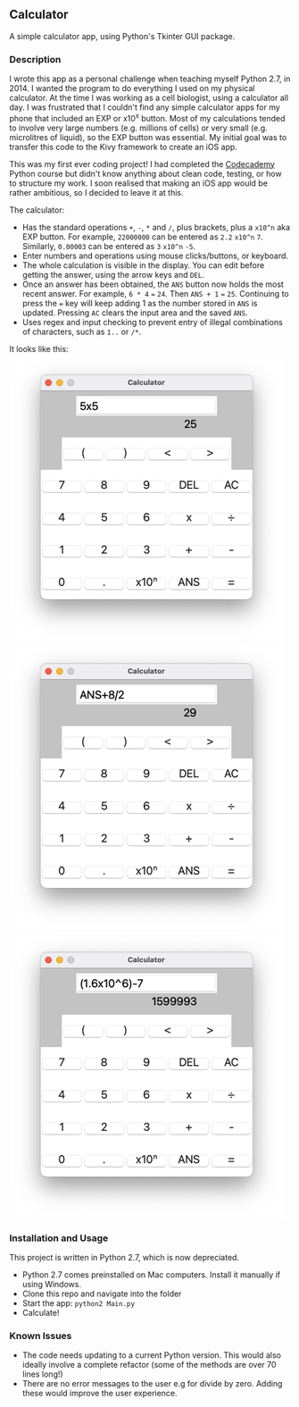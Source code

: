 ## Calculator

A simple calculator app, using Python's Tkinter GUI package.

### Description
I wrote this app as a personal challenge when teaching myself Python 2.7, in 2014. I wanted the program to do everything I used on my physical calculator. At the time I was working as a cell biologist, using a calculator all day. I was frustrated that I couldn't find any simple calculator apps for my phone that included an EXP or x10<sup>x</sup> button. Most of my calculations tended to involve very large numbers (e.g. millions of cells) or very small (e.g. microlitres of liquid), so the EXP button was essential. My initial goal was to transfer this code to the Kivy framework to create an iOS app.

This was my first ever coding project! I had completed the [Codecademy](https://www.codecademy.com/learn) Python course but didn't know anything about clean code, testing, or how to structure my work. I soon realised that making an iOS app would be rather ambitious, so I decided to leave it at this.

The calculator:
- Has the standard operations <code>+</code>, <code>-</code>, <code>*</code> and <code>/</code>, plus brackets, plus a <code>x10^n</code> aka EXP button. For example, <code>22000000</code> can be entered as <code>2.2</code> <code>x10^n</code> <code>7</code>. Similarly, <code>0.00003</code> can be entered as <code>3</code> <code>x10^n</code> <code>-5</code>.
- Enter numbers and operations using mouse clicks/buttons, or keyboard.
- The whole calculation is visible in the display. You can edit before getting the answer, using the arrow keys and <code>DEL</code>.
- Once an answer has been obtained, the <code>ANS</code> button now holds the most recent answer. For example, <code>6 * 4</code> <code>=</code> <code>24</code>. Then <code>ANS + 1</code> <code>=</code> <code>25</code>. Continuing to press the <code>=</code> key will keep adding 1 as the number stored in <code>ANS</code> is updated.
Pressing <code>AC</code> clears the input area and the saved <code>ANS</code>.
- Uses regex and input checking to prevent entry of illegal combinations of characters, such as <code>1..</code> or <code>/*</code>.

It looks like this:
![doing multiplication](assets/multiplication.png)
![division following from previous answer](assets/answer_divide.png)
![using the EXP button](assets/exp.png)
  
### Installation and Usage
This project is written in Python 2.7, which is now depreciated.  
* Python 2.7 comes preinstalled on Mac computers. Install it manually if using Windows.
* Clone this repo and navigate into the folder
* Start the app: `python2 Main.py`
* Calculate!

### Known Issues
* The code needs updating to a current Python version. This would also ideally involve a complete refactor (some of the methods are over 70 lines long!)
* There are no error messages to the user e.g for divide by zero. Adding these would improve the user experience.
